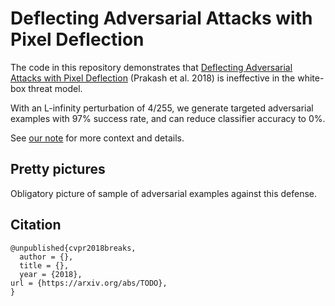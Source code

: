 # Deflecting Adversarial Attacks with Pixel Deflection

The code in this repository demonstrates that [Deflecting Adversarial
Attacks with Pixel Deflection](https://arxiv.org/abs/1801.08926) (Prakash et al. 2018) is ineffective
in the white-box threat model.

With an L-infinity perturbation of 4/255, we generate targeted adversarial
examples with 97% success rate, and can reduce classifier accuracy to
0%.

See [our note](TODO) for more context and details.

## Pretty pictures

Obligatory picture of sample of adversarial examples against this defense.


## Citation

```
@unpublished{cvpr2018breaks,
  author = {},
  title = {},
  year = {2018},
url = {https://arxiv.org/abs/TODO},
}
```
